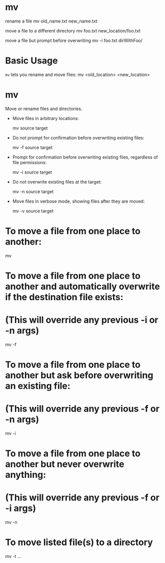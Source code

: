 # mv

rename a file
    mv old_name.txt new_name.txt

move a file to a different directory
    mv foo.txt new_location/foo.txt

move a file but prompt before overwriting
    mv -i foo.txt dirWithFoo/


# Basic Usage

`mv` lets you rename and move files:
    mv <old_location> <new_location>

# mv                                                                                          
                                                                                              
  Move or rename files and directories.                                                       
                                                                                              
- Move files in arbitrary locations:                                                          
                                                                                              
  mv source target                                                                            
                                                                                              
- Do not prompt for confirmation before overwriting existing files:                           
                                                                                              
  mv -f source target                                                                         
                                                                                              
- Prompt for confirmation before overwriting existing files, regardless of file permissions:  
                                                                                              
  mv -i source target                                                                         
                                                                                              
- Do not overwrite existing files at the target:                                              
                                                                                              
  mv -n source target                                                                         
                                                                                              
- Move files in verbose mode, showing files after they are moved:                             
                                                                                              
  mv -v source target                                                                         
                                                                                              
                                                                                              
                                                                                              
# To move a file from one place to another:
mv <src> <dest>

# To move a file from one place to another and automatically overwrite if the destination file exists:
# (This will override any previous -i or -n args)
mv -f <src> <dest>

# To move a file from one place to another but ask before overwriting an existing file:
# (This will override any previous -f or -n args)
mv -i <src> <dest>

# To move a file from one place to another but never overwrite anything:
# (This will override any previous -f or -i args)
mv -n <src> <dest>

# To move listed file(s) to a directory
mv -t <dest> <file>...
